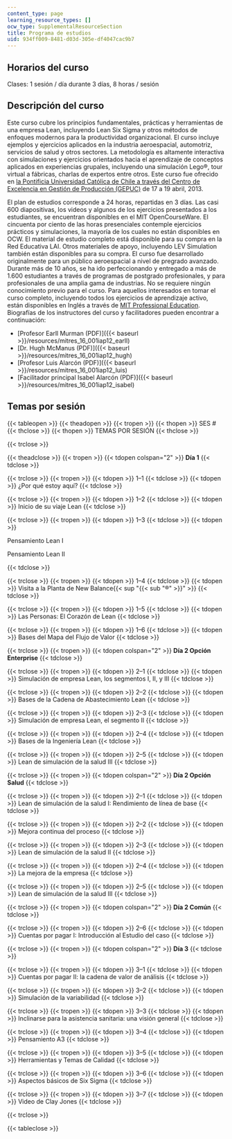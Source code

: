 ```yaml
---
content_type: page
learning_resource_types: []
ocw_type: SupplementalResourceSection
title: Programa de estudios
uid: 934ff009-8481-d03d-305e-df4047cac9b7
---
```


Horarios del curso
------------------

Clases: 1 sesión / día durante 3 días, 8 horas / sesión

Descripción del curso
---------------------

Este curso cubre los principios fundamentales, prácticas y herramientas de una empresa Lean, incluyendo Lean Six Sigma y otros métodos de enfoques modernos para la productividad organizacional. El curso incluye ejemplos y ejercicios aplicados en la industria aeroespacial, automotriz, servicios de salud y otros sectores. La metodología es altamente interactiva con simulaciones y ejercicios orientados hacia el aprendizaje de conceptos aplicados en experiencias grupales, incluyendo una simulación Lego®, tour virtual a fábricas, charlas de expertos entre otros. Este curso fue ofrecido en [la Pontificia Universidad Católica de Chile a través del Centro de Excelencia en Gestión de Producción (GEPUC)](http://www.gepuc.cl/) de 17 a 19 abril, 2013.

  
El plan de estudios corresponde a 24 horas, repartidas en 3 días. Las casi 600 diapositivas, los videos y algunos de los ejercicios presentados a los estudiantes, se encuentran disponibles en el MIT OpenCourseWare. El cincuenta por ciento de las horas presenciales contemple ejercicios prácticos y simulaciones, la mayoría de los cuales no están disponibles en OCW. El material de estudio completo está disponible para su compra en la Red Educativa LAI. Otros materiales de apoyo, incluyendo LEV Simulation también están disponibles para su compra. El curso fue desarrollado originalmente para un público aeroespacial a nivel de pregrado avanzado. Durante más de 10 años, se ha ido perfeccionando y entregado a más de 1.600 estudiantes a través de programas de postgrado profesionales, y para profesionales de una amplia gama de industrias. No se requiere ningún conocimiento previo para el curso. Para aquellos interesados en tomar el curso completo, incluyendo todos los ejercicios de aprendizaje activo, están disponibles en Inglés a través de [MIT Professional Education](http://web.mit.edu/professional/).  
Biografías de los instructores del curso y facilitadores pueden encontrar a continuación:

*   [Profesor Earll Murman (PDF)]({{< baseurl >}}/resources/mitres_16_001iap12_earll)
*   [Dr. Hugh McManus (PDF)]({{< baseurl >}}/resources/mitres_16_001iap12_hugh)
*   [Profesor Luis Alarcón (PDF)]({{< baseurl >}}/resources/mitres_16_001iap12_luis)
*   [Facilitador principal Isabel Alarcón (PDF)]({{< baseurl >}}/resources/mitres_16_001iap12_isabel)

Temas por sesión
----------------

{{< tableopen >}}
{{< theadopen >}}
{{< tropen >}}
{{< thopen >}}
SES #
{{< thclose >}}
{{< thopen >}}
TEMAS POR SESIÓN
{{< thclose >}}

{{< trclose >}}

{{< theadclose >}}
{{< tropen >}}
{{< tdopen colspan="2" >}}
**Día 1**
{{< tdclose >}}

{{< trclose >}}
{{< tropen >}}
{{< tdopen >}}
1–1
{{< tdclose >}}
{{< tdopen >}}
¿Por qué estoy aquí?
{{< tdclose >}}

{{< trclose >}}
{{< tropen >}}
{{< tdopen >}}
1–2
{{< tdclose >}}
{{< tdopen >}}
Inicio de su viaje Lean
{{< tdclose >}}

{{< trclose >}}
{{< tropen >}}
{{< tdopen >}}
1–3
{{< tdclose >}}
{{< tdopen >}}


Pensamiento Lean I

Pensamiento Lean II


{{< tdclose >}}

{{< trclose >}}
{{< tropen >}}
{{< tdopen >}}
1–4
{{< tdclose >}}
{{< tdopen >}}
Visita a la Planta de New Balance{{< sup "{{< sub \"®\" >}}" >}}
{{< tdclose >}}

{{< trclose >}}
{{< tropen >}}
{{< tdopen >}}
1–5
{{< tdclose >}}
{{< tdopen >}}
Las Personas: El Corazón de Lean
{{< tdclose >}}

{{< trclose >}}
{{< tropen >}}
{{< tdopen >}}
1–6
{{< tdclose >}}
{{< tdopen >}}
Bases del Mapa del Flujo de Valor
{{< tdclose >}}

{{< trclose >}}
{{< tropen >}}
{{< tdopen colspan="2" >}}
**Día 2 Opción Enterprise**
{{< tdclose >}}

{{< trclose >}}
{{< tropen >}}
{{< tdopen >}}
2–1
{{< tdclose >}}
{{< tdopen >}}
Simulación de empresa Lean, los segmentos I, II, y III
{{< tdclose >}}

{{< trclose >}}
{{< tropen >}}
{{< tdopen >}}
2–2
{{< tdclose >}}
{{< tdopen >}}
Bases de la Cadena de Abastecimiento Lean
{{< tdclose >}}

{{< trclose >}}
{{< tropen >}}
{{< tdopen >}}
2–3
{{< tdclose >}}
{{< tdopen >}}
Simulación de empresa Lean, el segmento II
{{< tdclose >}}

{{< trclose >}}
{{< tropen >}}
{{< tdopen >}}
2–4
{{< tdclose >}}
{{< tdopen >}}
Bases de la Ingeniería Lean
{{< tdclose >}}

{{< trclose >}}
{{< tropen >}}
{{< tdopen >}}
2–5
{{< tdclose >}}
{{< tdopen >}}
Lean de simulación de la salud III
{{< tdclose >}}

{{< trclose >}}
{{< tropen >}}
{{< tdopen colspan="2" >}}
**Día 2 Opción Salud**
{{< tdclose >}}

{{< trclose >}}
{{< tropen >}}
{{< tdopen >}}
2–1
{{< tdclose >}}
{{< tdopen >}}
Lean de simulación de la salud I: Rendimiento de línea de base
{{< tdclose >}}

{{< trclose >}}
{{< tropen >}}
{{< tdopen >}}
2–2
{{< tdclose >}}
{{< tdopen >}}
Mejora continua del proceso
{{< tdclose >}}

{{< trclose >}}
{{< tropen >}}
{{< tdopen >}}
2–3
{{< tdclose >}}
{{< tdopen >}}
Lean de simulación de la salud II
{{< tdclose >}}

{{< trclose >}}
{{< tropen >}}
{{< tdopen >}}
2–4
{{< tdclose >}}
{{< tdopen >}}
La mejora de la empresa
{{< tdclose >}}

{{< trclose >}}
{{< tropen >}}
{{< tdopen >}}
2–5
{{< tdclose >}}
{{< tdopen >}}
Lean de simulación de la salud III
{{< tdclose >}}

{{< trclose >}}
{{< tropen >}}
{{< tdopen colspan="2" >}}
**Día 2 Común**
{{< tdclose >}}

{{< trclose >}}
{{< tropen >}}
{{< tdopen >}}
2–6
{{< tdclose >}}
{{< tdopen >}}
Cuentas por pagar I: Introducción al Estudio del caso
{{< tdclose >}}

{{< trclose >}}
{{< tropen >}}
{{< tdopen colspan="2" >}}
**Día 3**
{{< tdclose >}}

{{< trclose >}}
{{< tropen >}}
{{< tdopen >}}
3–1
{{< tdclose >}}
{{< tdopen >}}
Cuentas por pagar II: la cadena de valor de análisis
{{< tdclose >}}

{{< trclose >}}
{{< tropen >}}
{{< tdopen >}}
3–2
{{< tdclose >}}
{{< tdopen >}}
Simulación de la variabilidad
{{< tdclose >}}

{{< trclose >}}
{{< tropen >}}
{{< tdopen >}}
3–3
{{< tdclose >}}
{{< tdopen >}}
Inclinarse para la asistencia sanitaria: una visión general
{{< tdclose >}}

{{< trclose >}}
{{< tropen >}}
{{< tdopen >}}
3–4
{{< tdclose >}}
{{< tdopen >}}
Pensamiento A3
{{< tdclose >}}

{{< trclose >}}
{{< tropen >}}
{{< tdopen >}}
3–5
{{< tdclose >}}
{{< tdopen >}}
Herramientas y Temas de Calidad
{{< tdclose >}}

{{< trclose >}}
{{< tropen >}}
{{< tdopen >}}
3–6
{{< tdclose >}}
{{< tdopen >}}
Aspectos básicos de Six Sigma
{{< tdclose >}}

{{< trclose >}}
{{< tropen >}}
{{< tdopen >}}
3–7
{{< tdclose >}}
{{< tdopen >}}
Video de Clay Jones
{{< tdclose >}}

{{< trclose >}}

{{< tableclose >}}